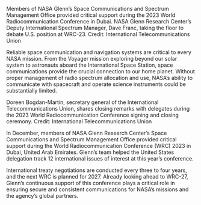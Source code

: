 Members of NASA Glenn’s Space Communications and Spectrum Management Office provided critical support during the 2023 World Radiocommunication Conference in Dubai. 
 NASA Glenn Research Center’s Deputy International Spectrum Manager, Dave Franc, taking the floor to debate U.S. position at WRC-23. Credit: International Telecommunications Union

Reliable space communication and navigation systems are critical to every NASA mission. From the Voyager mission exploring beyond our solar system to astronauts aboard the International Space Station, space communications provide the crucial connection to our home planet. Without proper management of radio spectrum allocation and use, NASA’s ability to communicate with spacecraft and operate science instruments could be substantially limited.

Doreen Bogdan-Martin, secretary general of the International Telecommunications Union, shares closing remarks with delegates during the 2023 World Radiocommunication Conference signing and closing ceremony. Credit: International Telecommunications Union

In December, members of NASA Glenn Research Center’s Space Communications and Spectrum Management Office provided critical support during the World Radiocommunication Conference (WRC) 2023 in Dubai, United Arab Emirates. Glenn’s team helped the United States delegation track 12 international issues of interest at this year’s conference.

International treaty negotiations are conducted every three to four years, and the next WRC is planned for 2027. Already looking ahead to WRC-27, Glenn’s continuous support of this conference plays a critical role in ensuring secure and consistent communications for NASA’s missions and the agency’s global partners.
